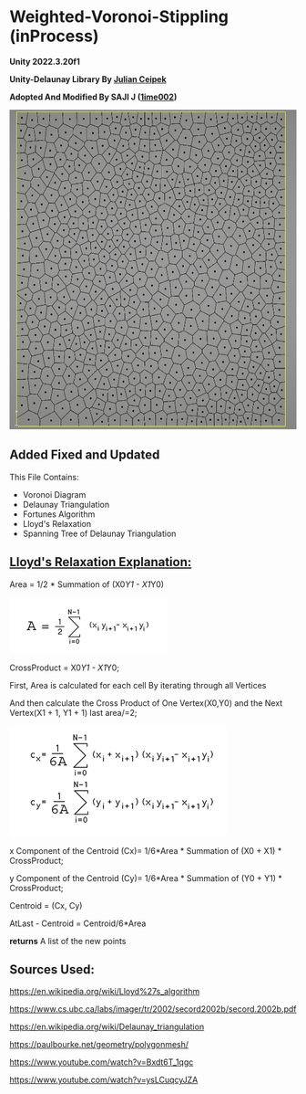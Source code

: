 # Weighted-Voronoi-Stippling (inProcess)

**Unity 2022.3.20f1**

**Unity-Delaunay Library By [Julian Ceipek](https://github.com/jceipek/Unity-delaunay)**

**Adopted And Modified By SAJI J ([1ime002](https://x.com/1ime002))**

<img src= "./Images/LloydsRelaxation.png" width=600 height =560>

## **Added Fixed and Updated**

This File Contains:
 + Voronoi Diagram
 + Delaunay Triangulation
 + Fortunes Algorithm
 + Lloyd's Relaxation
 + Spanning Tree of Delaunay Triangulation

## [Lloyd's Relaxation Explanation:](https://en.wikipedia.org/wiki/Lloyd%27s_algorithm)


Area = 1/2 * Summation of (X0*Y1 - X1*Y0)

![](Images/Area.png)

CrossProduct = X0*Y1 - X1*Y0;

First, Area is calculated for each cell By iterating through all Vertices

And then calculate the Cross Product of One Vertex(X0,Y0) and the Next Vertex(X1 + 1, Y1 + 1)
last area/=2;

![](Images/Centroid.png)

x Component of the Centroid (Cx)= 1/6*Area * Summation of (X0 + X1) * CrossProduct;

y Component of the Centroid (Cy)= 1/6*Area * Summation of (Y0 + Y1) * CrossProduct;

Centroid = (Cx, Cy)

AtLast - Centroid = Centroid/6*Area

**returns** A list of the new points</returns>




## **Sources Used:**

https://en.wikipedia.org/wiki/Lloyd%27s_algorithm

https://www.cs.ubc.ca/labs/imager/tr/2002/secord2002b/secord.2002b.pdf

https://en.wikipedia.org/wiki/Delaunay_triangulation

https://paulbourke.net/geometry/polygonmesh/

https://www.youtube.com/watch?v=Bxdt6T_1qgc

https://www.youtube.com/watch?v=ysLCuqcyJZA



